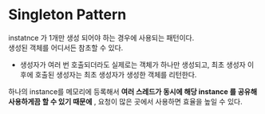 # Singleton Pattern
instatnce 가 1개만 생성 되어야 하는 경우에 사용되는 패턴이다.   
생성된 객체를 어디서든 참초할 수 있다.

- 생성자가 여러 번 호출되더라도 실제로는 객체가 하나만 생성되고, 최초 생성자 이후에 호출된 생성자는 최초 생성자가 생성한 객체를 리턴한다.

하나의 instance를 메모리에 등록해서 <b>여러 스레드가 동시에 해당 instance 를 공유해 사용하게끔 할 수 있기 때문에</b> , 요청이 많은 곳에서 사용하면 효율을 높일 수 있다.